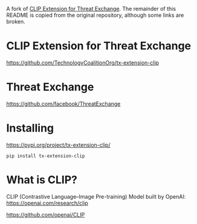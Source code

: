 A fork of [CLIP Extension for Threat Exchange](https://pypi.org/project/tx-extension-clip/0.2.5).
The remainder of this README is copied from the original repository, although some links are broken.

# CLIP Extension for Threat Exchange

https://github.com/TechnologyCoalitionOrg/tx-extension-clip

# Threat Exchange

https://github.com/facebook/ThreatExchange

# Installing

https://pypi.org/project/tx-extension-clip/

```
pip install tx-extension-clip
```

# What is CLIP?
CLIP (Contrastive Language–Image Pre-training)
Model built by OpenAI: https://openai.com/research/clip

https://github.com/openai/CLIP
